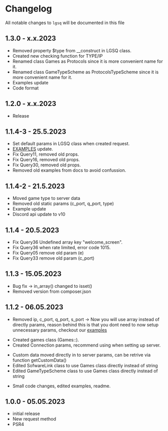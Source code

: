 # Changelog

All notable changes to `lgsq` will be documented in this file

## 1.3.0 - x.x.2023
* Removed property $type from __construct in LGSQ class.
* Created new checking function for TYPE/IP
* Renamed class Games as Protocols since it is more convenient name for it.
* Renamed class GameTypeScheme as ProtocolsTypeScheme since it is more convenient name for it.
* Examples update
* Code format

## 1.2.0 - x.x.2023
* Release

## 1.1.4-3 - 25.5.2023
* Set default params in LGSQ class when created request.
* [EXAMPLES](./EXAMPLES.md) update.
* Fix Query11, removed old props.
* Fix Query16, removed old props.
* Fix Query30, removed old props.
* Removed old examples from docs to avoid confussion.

## 1.1.4-2 - 21.5.2023
* Moved game type to server data
* Removed old static params (c_port, q_port, type)
* Example update
* Discord api update to v10

## 1.1.4 - 20.5.2023
* Fix Query36 Undefined array key "welcome_screen".
* Fix Query36 when rate limited, error code 1015.
* Fix Query05 remove old param (e)
* Fix Query33 remove old param (c_port)

## 1.1.3 - 15.05.2023
* Bug fix
-> in_array() changed to isset()
* Removed version from composer.json

## 1.1.2 - 06.05.2023
* Removed ip, c_port, q_port, s_port
-> Now you will use array instead of directly params, reason behind this is that you dont need to now setup unnecessary params, checkout our [examples](EXAMPLES.md)
+ Created games class (Games::<game to query>).
+ Created Connection params, recommend using when setting up server.
* Custom data moved directly in to server params, can be retrive via function getCustomData()
* Edited SofwareLink class to use Games class directly instead of string
* Edited GameTypeScheme class to use Games class directly instead of string
- Small code changes, edited examples, readme.

## 1.0.0 - 05.05.2023

- initial release
- New request method
- PSR4

